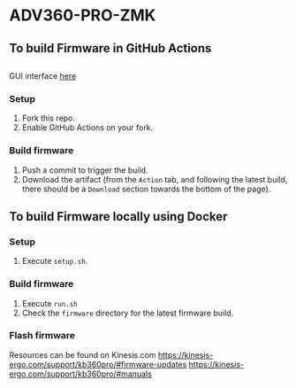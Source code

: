 # ADV360-PRO-ZMK

## To build Firmware in GitHub Actions

##
GUI interface [here](https://kinesiscorporation.github.io/Adv360-Pro-GUI/)

### Setup

1. Fork this repo.
2. Enable GitHub Actions on your fork.

### Build firmware

1. Push a commit to trigger the build.
2. Download the artifact (from the `Action` tab, and following the latest build, there should be a `Download` section towards the bottom of the page).

## To build Firmware locally using Docker

### Setup

1. Execute `setup.sh`.

### Build firmware

1. Execute `run.sh`
2. Check the `firmware` directory for the latest firmware build.

### Flash firmware

Resources can be found on Kinesis.com
https://kinesis-ergo.com/support/kb360pro/#firmware-updates
https://kinesis-ergo.com/support/kb360pro/#manuals
